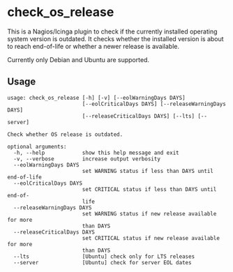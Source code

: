 # check_os_release #

This is a Nagios/Icinga plugin to check if the currently installed operating system version is outdated. It checks whether the installed version is about to reach end-of-life or whether a newer release is available.

Currently only Debian and Ubuntu are supported.

## Usage ##
```
usage: check_os_release [-h] [-v] [--eolWarningDays DAYS]
                        [--eolCriticalDays DAYS] [--releaseWarningDays DAYS]
                        [--releaseCriticalDays DAYS] [--lts] [--server]

Check whether OS release is outdated.

optional arguments:
  -h, --help            show this help message and exit
  -v, --verbose         increase output verbosity
  --eolWarningDays DAYS
                        set WARNING status if less than DAYS until end-of-life
  --eolCriticalDays DAYS
                        set CRITICAL status if less than DAYS until end-of-
                        life
  --releaseWarningDays DAYS
                        set WARNING status if new release available for more
                        than DAYS
  --releaseCriticalDays DAYS
                        set CRITICAL status if new release available for more
                        than DAYS
  --lts                 [Ubuntu] check only for LTS releases
  --server              [Ubuntu] check for server EOL dates
```

